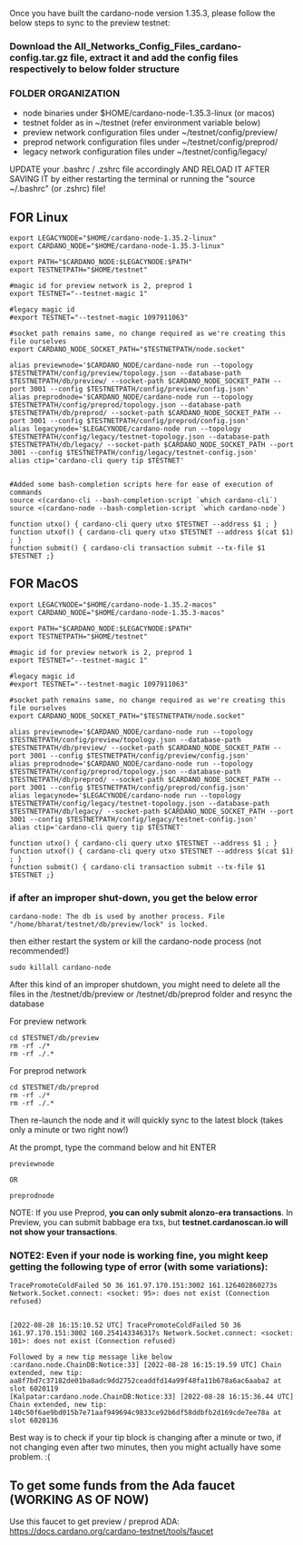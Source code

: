 Once you have built the cardano-node version 1.35.3, please follow the below steps to sync to the preview testnet:

### Download the All_Networks_Config_Files_cardano-config.tar.gz file, extract it and add the config files respectively to below folder structure

### FOLDER ORGANIZATION
- node binaries under $HOME/cardano-node-1.35.3-linux (or macos)
- testnet folder as in  ~/testnet (refer environment variable below)
- preview network configuration files under ~/testnet/config/preview/
- preprod network configuration files under ~/testnet/config/preprod/
- legacy network configuration files under ~/testnet/config/legacy/



UPDATE your .bashrc / .zshrc file accordingly AND RELOAD IT AFTER SAVING IT by either restarting the terminal or running the "source ~/.bashrc" (or .zshrc) file!

## FOR Linux
```
export LEGACYNODE="$HOME/cardano-node-1.35.2-linux"
export CARDANO_NODE="$HOME/cardano-node-1.35.3-linux"

export PATH="$CARDANO_NODE:$LEGACYNODE:$PATH"
export TESTNETPATH="$HOME/testnet"

#magic id for preview network is 2, preprod 1
export TESTNET="--testnet-magic 1"

#legacy magic id
#export TESTNET="--testnet-magic 1097911063"

#socket path remains same, no change required as we're creating this file ourselves
export CARDANO_NODE_SOCKET_PATH="$TESTNETPATH/node.socket"

alias previewnode='$CARDANO_NODE/cardano-node run --topology $TESTNETPATH/config/preview/topology.json --database-path $TESTNETPATH/db/preview/ --socket-path $CARDANO_NODE_SOCKET_PATH --port 3001 --config $TESTNETPATH/config/preview/config.json'
alias preprodnode='$CARDANO_NODE/cardano-node run --topology $TESTNETPATH/config/preprod/topology.json --database-path $TESTNETPATH/db/preprod/ --socket-path $CARDANO_NODE_SOCKET_PATH --port 3001 --config $TESTNETPATH/config/preprod/config.json'
alias legacynode='$LEGACYNODE/cardano-node run --topology $TESTNETPATH/config/legacy/testnet-topology.json --database-path $TESTNETPATH/db/legacy/ --socket-path $CARDANO_NODE_SOCKET_PATH --port 3001 --config $TESTNETPATH/config/legacy/testnet-config.json'
alias ctip='cardano-cli query tip $TESTNET'


#Added some bash-completion scripts here for ease of execution of commands
source <(cardano-cli --bash-completion-script `which cardano-cli`)
source <(cardano-node --bash-completion-script `which cardano-node`)

function utxo() { cardano-cli query utxo $TESTNET --address $1 ; }
function utxof() { cardano-cli query utxo $TESTNET --address $(cat $1) ; }
function submit() { cardano-cli transaction submit --tx-file $1 $TESTNET ;}

```

## FOR MacOS
```
export LEGACYNODE="$HOME/cardano-node-1.35.2-macos"
export CARDANO_NODE="$HOME/cardano-node-1.35.3-macos"

export PATH="$CARDANO_NODE:$LEGACYNODE:$PATH"
export TESTNETPATH="$HOME/testnet"

#magic id for preview network is 2, preprod 1
export TESTNET="--testnet-magic 1"

#legacy magic id
#export TESTNET="--testnet-magic 1097911063"

#socket path remains same, no change required as we're creating this file ourselves
export CARDANO_NODE_SOCKET_PATH="$TESTNETPATH/node.socket"

alias previewnode='$CARDANO_NODE/cardano-node run --topology $TESTNETPATH/config/preview/topology.json --database-path $TESTNETPATH/db/preview/ --socket-path $CARDANO_NODE_SOCKET_PATH --port 3001 --config $TESTNETPATH/config/preview/config.json'
alias preprodnode='$CARDANO_NODE/cardano-node run --topology $TESTNETPATH/config/preprod/topology.json --database-path $TESTNETPATH/db/preprod/ --socket-path $CARDANO_NODE_SOCKET_PATH --port 3001 --config $TESTNETPATH/config/preprod/config.json'
alias legacynode='$LEGACYNODE/cardano-node run --topology $TESTNETPATH/config/legacy/testnet-topology.json --database-path $TESTNETPATH/db/legacy/ --socket-path $CARDANO_NODE_SOCKET_PATH --port 3001 --config $TESTNETPATH/config/legacy/testnet-config.json'
alias ctip='cardano-cli query tip $TESTNET'

function utxo() { cardano-cli query utxo $TESTNET --address $1 ; }
function utxof() { cardano-cli query utxo $TESTNET --address $(cat $1) ; }
function submit() { cardano-cli transaction submit --tx-file $1 $TESTNET ;}

```


### if after an improper shut-down, you get the below error

```
cardano-node: The db is used by another process. File "/home/bharat/testnet/db/preview/lock" is locked.
```

then either restart the system or kill the cardano-node process (not recommended!)

```
sudo killall cardano-node
```

After this kind of an improper shutdown, you might need to delete all the files in the /testnet/db/preview or /testnet/db/preprod folder and resync the database 

For preview network
```
cd $TESTNET/db/preview
rm -rf ./*
rm -rf ./.*
```
For preprod network
```
cd $TESTNET/db/preprod
rm -rf ./*
rm -rf ./.*
```


Then re-launch the node and it will quickly sync to the latest block (takes only a minute or two right now!)

At the prompt, type the command below and hit ENTER
```
previewnode

OR

preprodnode
```

NOTE: If you use Preprod, **you can only submit alonzo-era transactions**. In Preview, you can submit babbage era txs, but **testnet.cardanoscan.io will not show your transactions**.

### NOTE2: Even if your node is working fine, you might keep getting the following type of error (with some variations):
```
TracePromoteColdFailed 50 36 161.97.170.151:3002 161.126402860273s Network.Socket.connect: <socket: 95>: does not exist (Connection refused)


[2022-08-28 16:15:10.52 UTC] TracePromoteColdFailed 50 36 161.97.170.151:3002 160.254143346317s Network.Socket.connect: <socket: 101>: does not exist (Connection refused)

Followed by a new tip message like below
:cardano.node.ChainDB:Notice:33] [2022-08-28 16:15:19.59 UTC] Chain extended, new tip: aa8f7bd7c37182de01ba8adc9dd2752ceaddfd14a99f48fa11b678a6ac6aaba2 at slot 6020119
[Kalpatar:cardano.node.ChainDB:Notice:33] [2022-08-28 16:15:36.44 UTC] Chain extended, new tip: 140c50f6ae9bd015b7e71aaf949694c9833ce92b6df58ddbfb2d169cde7ee78a at slot 6020136
```

Best way is to check if your tip block is changing after a minute or two, if not changing even after two minutes, then you might actually have some problem. :(



## To get some funds from the Ada faucet (WORKING AS OF NOW)
Use this faucet to get preview / preprod ADA: https://docs.cardano.org/cardano-testnet/tools/faucet
